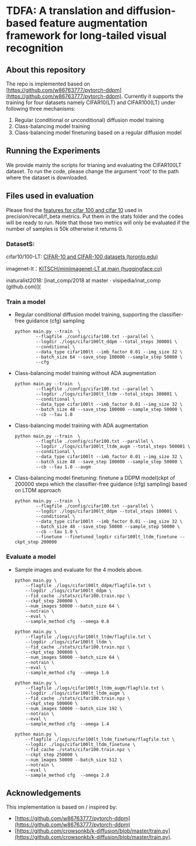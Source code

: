 # TDFA: A translation and diffusion-based feature augmentation framework for long-tailed visual recognition



## About this repository
The repo is implemented based on [https://github.com/w86763777/pytorch-ddpm](https://github.com/w86763777/pytorch-ddpm). Currently it supports the training for four datasets namely CIFAR10(LT) and CIFAR100(LT) under following three mechanisms:

1. Regular (conditional or unconditional) diffusion model training
2. Class-balancing model training
3. Class-balancing model finetuning based on a regular diffusion model

## Running the Experiments
We provide mainly the scripts for trianing and evaluating the CIFAR100LT dataset.
To run the code, please change the argument 'root' to the path where the dataset is downloaded.

## Files used in evaluation

Please find the [features for cifar 100 and cifar 10](https://drive.google.com/drive/folders/1Y89vu9DGiQsHl8YvwMrr_7UT4p4Pg_wV?usp=sharing) used in precision/recall/f_beta metrics. Put them in the stats folder and the codes will be ready to run. Note that those two metrics will only be evaluated if the number of samples is 50k otherwise it returns 0.

### DatasetS:
cifar10/100-LT: [CIFAR-10 and CIFAR-100 datasets (toronto.edu)](http://www.cs.toronto.edu/~kriz/cifar.html)

imagenet-lt：[KITSCH/miniimagenet-LT at main (huggingface.co)](https://huggingface.co/datasets/KITSCH/miniimagenet-LT/tree/main)

inaturalist2018:  [inat_comp/2018 at master · visipedia/inat_comp (github.com)](



### Train a model
* Regular conditional diffusion model training, supporting the classifier-free guidance (cfg) sampling
    ```
    python main.py --train  \
            --flagfile ./config/cifar100.txt --parallel \
            --logdir ./logs/cifar100lt_ddpm --total_steps 300001 \
            --conditional \
            --data_type cifar100lt --imb_factor 0.01 --img_size 32 \
            --batch_size 64 --save_step 100000 --sample_step 50000 \
            --cfg
    ```

* Class-balancing model training without ADA augmentation
    ```
    python main.py --train  \
            --flagfile ./config/cifar100.txt --parallel \
            --logdir ./logs/cifar100lt_ltdm --total_steps 300001 \
            --conditional \
            --data_type cifar100lt --imb_factor 0.01 --img_size 32 \
            --batch_size 48 --save_step 100000 --sample_step 50000 \
            --cb --tau 1.0
    ```

* Class-balancing model training with ADA augmentation
    ```
    python main.py --train  \
            --flagfile ./config/cifar100.txt --parallel \
            --logdir ./logs/cifar100lt_ltdm_augm --total_steps 500001 \
            --conditional \
            --data_type cifar100lt --imb_factor 0.01 --img_size 32 \
            --batch_size 48 --save_step 100000 --sample_step 50000 \
            --cb --tau 1.0 --augm
    ```

* Class-balancing model finetuning: finetune a DDPM model(ckpt of 200000 steps which the classifier-free guidance (cfg) sampling) based on LTDM approach
    ```
    python main.py --train  \
            --flagfile ./config/cifar100.txt --parallel \
            --logdir ./logs/cifar100lt_ddpm --total_steps 100001 \
            --conditional \
            --data_type cifar100lt --imb_factor 0.01 --img_size 32 \
            --batch_size 48 --save_step 50000 --sample_step 50000 \
            --cb --tau 1.0 \
            --finetune --finetuned_logdir cifar100lt_ltdm_finetune --ckpt_step 200000
    ```

### Evaluate a model
* Sample images and evaluate for the 4 models above.

    ```
    python main.py \
        --flagfile ./logs/cifar100lt_ddpm/flagfile.txt \
        --logdir ./logs/cifar100lt_ddpm \
        --fid_cache ./stats/cifar100.train.npz \
        --ckpt_step 200000 \
        --num_images 50000 --batch_size 64 \
        --notrain \
        --eval \
        --sample_method cfg  --omega 0.8
    ```

    ```
    python main.py \
        --flagfile ./logs/cifar100lt_ltdm/flagfile.txt \
        --logdir ./logs/cifar100lt_ltdm \
        --fid_cache ./stats/cifar100.train.npz \
        --ckpt_step 300000 \
        --num_images 50000 --batch_size 64 \
        --notrain \
        --eval \
        --sample_method cfg  --omega 1.6
    ```

    ```
    python main.py \
        --flagfile ./logs/cifar100lt_ltdm_augm/flagfile.txt \
        --logdir ./logs/cifar100lt_ltdm_augm \
        --fid_cache ./stats/cifar100.train.npz \
        --ckpt_step 500000 \
        --num_images 50000 --batch_size 192 \
        --notrain \
        --eval \
        --sample_method cfg  --omega 1.4
    ```

    ```
    python main.py \
        --flagfile ./logs/cifar100lt_ltdm_finetune/flagfile.txt \
        --logdir ./logs/cifar100lt_ltdm_finetune \
        --fid_cache ./stats/cifar100.train.npz \
        --ckpt_step 250000 \
        --num_images 50000 --batch_size 512 \
        --notrain \
        --eval \
        --sample_method cfg  --omega 2.0
    ```

## Acknowledgements

This implementation is based on / inspired by:

- [https://github.com/w86763777/pytorch-ddpm](https://github.com/w86763777/pytorch-ddpm) 
- [https://github.com/crowsonkb/k-diffusion/blob/master/train.py](https://github.com/crowsonkb/k-diffusion/blob/master/train.py).
